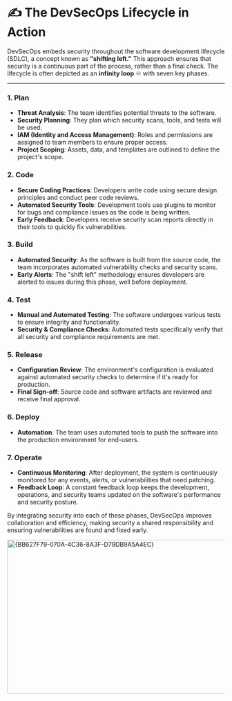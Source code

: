 # ✍️ The DevSecOps Lifecycle in Action

DevSecOps embeds security throughout the software development lifecycle (SDLC), a concept known as **"shifting left."** This approach ensures that security is a continuous part of the process, rather than a final check. The lifecycle is often depicted as an **infinity loop** ♾️ with seven key phases.

***

### 1. Plan
- **Threat Analysis**: The team identifies potential threats to the software.
- **Security Planning**: They plan which security scans, tools, and tests will be used.
- **IAM (Identity and Access Management)**: Roles and permissions are assigned to team members to ensure proper access.
- **Project Scoping**: Assets, data, and templates are outlined to define the project's scope.

### 2. Code
- **Secure Coding Practices**: Developers write code using secure design principles and conduct peer code reviews.
- **Automated Security Tools**: Development tools use plugins to monitor for bugs and compliance issues as the code is being written.
- **Early Feedback**: Developers receive security scan reports directly in their tools to quickly fix vulnerabilities.

### 3. Build
- **Automated Security**: As the software is built from the source code, the team incorporates automated vulnerability checks and security scans.
- **Early Alerts**: The "shift left" methodology ensures developers are alerted to issues during this phase, well before deployment.

### 4. Test
- **Manual and Automated Testing**: The software undergoes various tests to ensure integrity and functionality.
- **Security & Compliance Checks**: Automated tests specifically verify that all security and compliance requirements are met.

### 5. Release
- **Configuration Review**: The environment's configuration is evaluated against automated security checks to determine if it's ready for production.
- **Final Sign-off**: Source code and software artifacts are reviewed and receive final approval.

### 6. Deploy
- **Automation**: The team uses automated tools to push the software into the production environment for end-users.

### 7. Operate
- **Continuous Monitoring**: After deployment, the system is continuously monitored for any events, alerts, or vulnerabilities that need patching.
- **Feedback Loop**: A constant feedback loop keeps the development, operations, and security teams updated on the software's performance and security posture.


By integrating security into each of these phases, DevSecOps improves collaboration and efficiency, making security a shared responsibility and ensuring vulnerabilities are found and fixed early.

<img width="621" height="356" alt="{BB627F79-070A-4C36-8A3F-D79DB9A5A4EC}" src="https://github.com/user-attachments/assets/31a04fb3-4c57-4af5-9d9e-ef136a7c1b35" />
